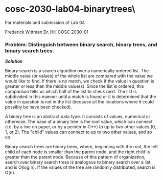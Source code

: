 # cosc-2030-lab04-binarytrees\

For materials and submission of Lab 04

Frederick Wittman
Dr. Hill
COSC 2030-01

### Problem: Distinguish between binary search, binary trees, and binary search trees.

***Solution*** 

Binary search is a search algorithm over a numerically ordered list.  The middle value (or values) of the whole list are compared with the value we would like to find.  If there is no match, we check if the value in question is greater or less than the middle value(s).  Since the list is ordered, this comparison tells us which half of the list to check next.  The list is subdivided in this manner until a match is found or it is determined that the value in question is not in the list (because all the locations where it could possibly be have been checked).

A binary tree is an abstract data type.  It consists of values, numerical or otherwise.  The base of a binary tree is the root value, which can connect (i.e. by a line on paper, or by a pointer in C++) to up to two other values (0, 1, or 2).  The "child" values can connect to up to two other values, and so on.  

Binary search trees are binary trees, where, beginning with the root, the left child of each node is smaller than the parent node, and the right child is greater than the parent node.  Because of this pattern of organization, search over binary search trees is analogous to binary search over a list, and is O(log n).  If the values of the tree are randomly distributed, search is O(n).
